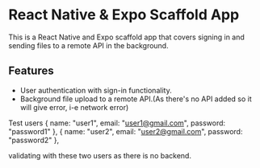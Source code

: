 # React Native & Expo Scaffold App

This is a React Native and Expo scaffold app that covers signing in and sending files to a remote API in the background.

## Features

- User authentication with sign-in functionality.
- Background file upload to a remote API.(As there's no API added so it will give error, i-e network error)


Test users
{ name: "user1", email: "user1@gmail.com", password: "password1" },
{ name: "user2", email: "user2@gmail.com", password: "password2" },

validating with these two users as there is no backend.
